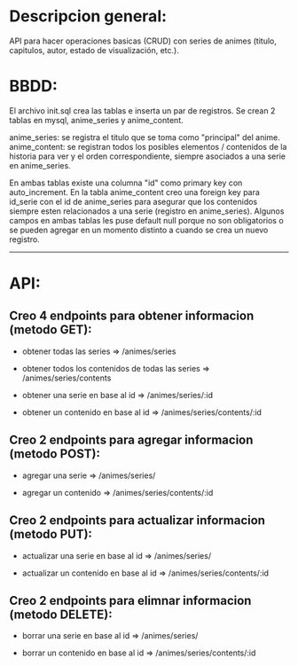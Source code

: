 # Descripcion general: 

API para hacer operaciones basicas (CRUD) con series de animes (titulo, capitulos, autor, estado de visualización, etc.).

# BBDD:

El archivo init.sql crea las tablas e inserta un par de registros.
Se crean 2 tablas en mysql, anime_series y anime_content.

anime_series: se registra el titulo que se toma como "principal" del anime.
anime_content: se registran todos los posibles elementos / contenidos de la historia para ver y el orden correspondiente, siempre asociados a una serie en anime_series.

En ambas tablas existe una columna "id" como primary key con auto_increment. En la tabla anime_content creo una foreign key para id_serie con el id de anime_series para asegurar que los contenidos siempre esten relacionados a una serie (registro en anime_series).
Algunos campos en ambas tablas les puse default null porque no son obligatorios o se pueden agregar en un momento distinto a cuando se crea un nuevo registro.

--- 

# API:

## Creo 4 endpoints para obtener informacion (metodo GET):


- obtener todas las series => /animes/series

- obtener todos los contenidos de todas las series => /animes/series/contents

- obtener una serie en base al id => /animes/series/:id

- obtener un contenido en base al id => /animes/series/contents/:id




## Creo 2 endpoints para agregar informacion (metodo POST):


- agregar una serie => /animes/series/

- agregar un contenido => /animes/series/contents/:id



## Creo 2 endpoints para actualizar informacion (metodo PUT):


- actualizar una serie en base al id => /animes/series/

- actualizar un contenido en base al id => /animes/series/contents/:id


## Creo 2 endpoints para elimnar informacion (metodo DELETE):


- borrar una serie en base al id => /animes/series/

- borrar un contenido en base al id => /animes/series/contents/:id
